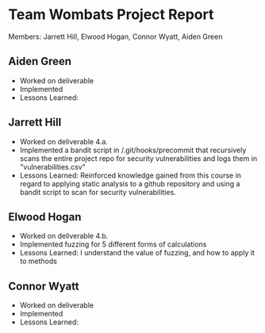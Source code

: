 # Team Wombats Project Report

Members: Jarrett Hill, Elwood Hogan, Connor Wyatt, Aiden Green

## Aiden Green
- Worked on deliverable
- Implemented
- Lessons Learned:

## Jarrett Hill
- Worked on deliverable 4.a.
- Implemented a bandit script in /.git/hooks/precommit that recursively scans the entire project repo for security vulnerabilities and logs them in "vulnerabilities.csv"
- Lessons Learned: Reinforced knowledge gained from this course in regard to applying static analysis to a github repository and using a bandit script to scan for security vulnerabilities.

## Elwood Hogan
- Worked on deliverable 4.b.
- Implemented fuzzing for 5 different forms of calculations
- Lessons Learned: I understand the value of fuzzing, and how to apply it to methods

## Connor Wyatt
- Worked on deliverable
- Implemented
- Lessons Learned:

